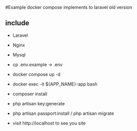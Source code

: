 #Example docker compose implements to laravel old version

## include
 - Laravel
 - Nginx
 - Mysql

- cp .env.example -> .env
- docker compose up -d
- docker exec -it ${APP_NAME}-app bash
- composer install
- php artisan key:generate
- php artisan passport:install / php artisan migrate
- visit http://localhost to see you site
